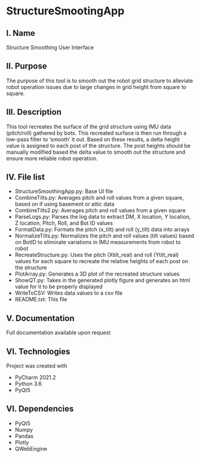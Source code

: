 # StructureSmootingApp

I. Name
--------
Structure Smoothing User Interface

II. Purpose
------------
The purpose of this tool is to smooth out the robot grid structure to alleviate robot operation issues due to large 
changes in grid height from square to square.

III. Description
----------------
This tool recreates the surface of the grid structure using IMU data (pitch/roll) gathered by bots. This recreated 
surface is then run through a low-pass filter to ‘smooth’ it out. 
Based on these results, a delta height value is assigned to each post of the structure. The post heights should be 
manually modified based the delta value to smooth out the structure and ensure more reliable robot operation. 

IV. File list
-------------
* StructureSmoothingApp.py:      Base UI file
* CombineTilts.py:               Averages pitch and roll values from a given square, based on if using basement or 
                                 attic data
* CombineTilts2.py:              Averages pitch and roll values from a given square
* ParseLogs.py:                  Parses the log data to extract DM, X location, Y location, Z location, Pitch, Roll, 
                                 and Bot ID values
* FormatData.py:                 Formats the pitch (x_tilt) and roll (y_tilt) data into arrays
* NormalizeTilts.py:             Normalizes the pitch and roll values (tilt values) based on BotID to eliminate 
                                 variations in IMU measurements from robot to robot
* RecreateStructure.py:          Uses the pitch (Xtilt_real) and roll (Ytilt_real) values for each square to recreate 
                                 the relative heights of each post on the structure                              
* PlotArray.py:                  Generates a 3D plot of the recreated structure values
* ShowQT.py:                     Takes in the generated plotly figure and generates an html value for it to be 
                                 properly displayed
* WriteToCSV:                    Writes data values to a csv file
* README.txt: 	                 This file

V. Documentation
------------------
Full documentation available upon request

VI. Technologies
-----------------
Project was created with
* PyCharm 2021.2
* Python 3.6
* PyQt5

VI. Dependencies
-----------------
* PyQt5
* Numpy
* Pandas
* Plotly
* QWebEngine
